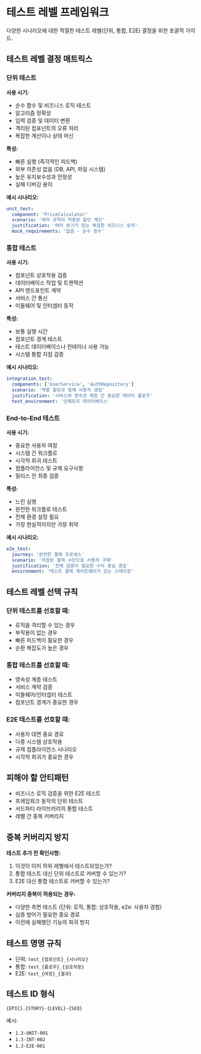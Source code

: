 <!-- Powered by BMAD™ Core -->

# 테스트 레벨 프레임워크

다양한 시나리오에 대한 적절한 테스트 레벨(단위, 통합, E2E) 결정을 위한 포괄적 가이드.

## 테스트 레벨 결정 매트릭스

### 단위 테스트

**사용 시기:**

- 순수 함수 및 비즈니스 로직 테스트
- 알고리즘 정확성
- 입력 검증 및 데이터 변환
- 격리된 컴포넌트의 오류 처리
- 복잡한 계산이나 상태 머신

**특성:**

- 빠른 실행 (즉각적인 피드백)
- 외부 의존성 없음 (DB, API, 파일 시스템)
- 높은 유지보수성과 안정성
- 실패 디버깅 용이

**예시 시나리오:**

```yaml
unit_test:
  component: 'PriceCalculator'
  scenario: '여러 규칙이 적용된 할인 계산'
  justification: '여러 분기가 있는 복잡한 비즈니스 로직'
  mock_requirements: '없음 - 순수 함수'
```

### 통합 테스트

**사용 시기:**

- 컴포넌트 상호작용 검증
- 데이터베이스 작업 및 트랜잭션
- API 엔드포인트 계약
- 서비스 간 통신
- 미들웨어 및 인터셉터 동작

**특성:**

- 보통 실행 시간
- 컴포넌트 경계 테스트
- 테스트 데이터베이스나 컨테이너 사용 가능
- 시스템 통합 지점 검증

**예시 시나리오:**

```yaml
integration_test:
  components: ['UserService', 'AuthRepository']
  scenario: '역할 할당과 함께 사용자 생성'
  justification: '서비스와 영속성 계층 간 중요한 데이터 플로우'
  test_environment: '인메모리 데이터베이스'
```

### End-to-End 테스트

**사용 시기:**

- 중요한 사용자 여정
- 시스템 간 워크플로
- 시각적 회귀 테스트
- 컴플라이언스 및 규제 요구사항
- 릴리스 전 최종 검증

**특성:**

- 느린 실행
- 완전한 워크플로 테스트
- 전체 환경 설정 필요
- 가장 현실적이지만 가장 취약

**예시 시나리오:**

```yaml
e2e_test:
  journey: '완전한 결제 프로세스'
  scenario: '저장된 결제 수단으로 사용자 구매'
  justification: '전체 검증이 필요한 수익 중요 경로'
  environment: '테스트 결제 게이트웨이가 있는 스테이징'
```

## 테스트 레벨 선택 규칙

### 단위 테스트를 선호할 때:

- 로직을 격리할 수 있는 경우
- 부작용이 없는 경우
- 빠른 피드백이 필요한 경우
- 순환 복잡도가 높은 경우

### 통합 테스트를 선호할 때:

- 영속성 계층 테스트
- 서비스 계약 검증
- 미들웨어/인터셉터 테스트
- 컴포넌트 경계가 중요한 경우

### E2E 테스트를 선호할 때:

- 사용자 대면 중요 경로
- 다중 시스템 상호작용
- 규제 컴플라이언스 시나리오
- 시각적 회귀가 중요한 경우

## 피해야 할 안티패턴

- 비즈니스 로직 검증을 위한 E2E 테스트
- 프레임워크 동작의 단위 테스트
- 서드파티 라이브러리의 통합 테스트
- 레벨 간 중복 커버리지

## 중복 커버리지 방지

**테스트 추가 전 확인사항:**

1. 이것이 이미 하위 레벨에서 테스트되었는가?
2. 통합 테스트 대신 단위 테스트로 커버할 수 있는가?
3. E2E 대신 통합 테스트로 커버할 수 있는가?

**커버리지 중복이 허용되는 경우:**

- 다양한 측면 테스트 (단위: 로직, 통합: 상호작용, e2e: 사용자 경험)
- 심층 방어가 필요한 중요 경로
- 이전에 실패했던 기능의 회귀 방지

## 테스트 명명 규칙

- 단위: `test_{컴포넌트}_{시나리오}`
- 통합: `test_{플로우}_{상호작용}`
- E2E: `test_{여정}_{결과}`

## 테스트 ID 형식

`{EPIC}.{STORY}-{LEVEL}-{SEQ}`

예시:

- `1.3-UNIT-001`
- `1.3-INT-002`
- `1.3-E2E-001`
